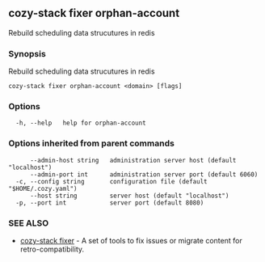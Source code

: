 ## cozy-stack fixer orphan-account

Rebuild scheduling data strucutures in redis

### Synopsis

Rebuild scheduling data strucutures in redis

```
cozy-stack fixer orphan-account <domain> [flags]
```

### Options

```
  -h, --help   help for orphan-account
```

### Options inherited from parent commands

```
      --admin-host string   administration server host (default "localhost")
      --admin-port int      administration server port (default 6060)
  -c, --config string       configuration file (default "$HOME/.cozy.yaml")
      --host string         server host (default "localhost")
  -p, --port int            server port (default 8080)
```

### SEE ALSO

* [cozy-stack fixer](cozy-stack_fixer.md)	 - A set of tools to fix issues or migrate content for retro-compatibility.

